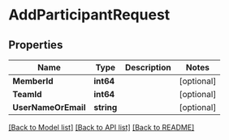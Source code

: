 # AddParticipantRequest

## Properties

Name | Type | Description | Notes
------------ | ------------- | ------------- | -------------
**MemberId** | **int64** |  | [optional] 
**TeamId** | **int64** |  | [optional] 
**UserNameOrEmail** | **string** |  | [optional] 

[[Back to Model list]](../README.md#documentation-for-models) [[Back to API list]](../README.md#documentation-for-api-endpoints) [[Back to README]](../README.md)


